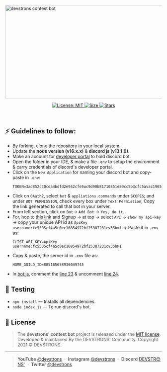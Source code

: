 <img src="https://socialify.git.ci/devstrons/contest-bot/image?description=1&font=Raleway&owner=1&pattern=Circuit%20Board&theme=Dark" alt="devstrons contest bot" width="1000" height="300" />
<p align="center">
  <p align="center">
    <a href="https://github.com/amino19/Health-Tracker/blob/master/LICENSE" target="_blank">
      <img alt="License: MIT" src="https://img.shields.io/github/license/devstrons/contest-bot?style=for-the-badge&logo=github?label=healthinesses" />
    </a>
    <a href="https://github.com/amino19/Health-Tracker">
      <img alt="Size" src="https://img.shields.io/github/languages/code-size/devstrons/contest-bot?style=for-the-badge&logo=github?label=healthinesses" />
    </a>
    <a href="https://github.com/amino19/Health-Tracker">
      <img alt="Stars" src="https://img.shields.io/github/stars/devstrons/contest-bot?style=for-the-badge&logo=github?label=healthinesses" />
    </a>
  </p>
</p>
<br>

## ⚡ Guidelines to follow:

- By forking, clone the repository in your local system.
- Update the **node version (v16.x.x)** & **discord js (v13.1.0)**.
- Make an account for [developer portal](https://discord.com/developers/applications) to hold discord bot.
- Open the folder in your IDE, & make a file `.env` to setup the environment & carry credentials of discord's developer portal.
- Click on the `New Application` for naming your discord bot and copy-paste in `.env`:
  ```
  TOKEN=3ad852c30cda4bdfd2e942cfe5wc9d90b81710851e80cc5b3cfc5avac1965d1f
  ```
- Click on `OAuth2`, select `bot` & `appliations.commands` under `SCOPES`; and under `BOT PERMISSION`, check every box under `Text Permission`; Copy the link generated to call that bot in your server.
- From left section, click on `Bot`-> `Add Bot` -> `Yes, do it`.
- For,  hop to [this link](https://clist.by/) and Signup -> <your-username> at top -> select `API` -> `show my api-key` -> copy your unique API id as `ApiKey username:fc5505cf4a5c0ec16854972bf25387231cv35bm1` -> Paste it in `.env` as:
  ```
  CLIST_API_KEY=ApiKey username:fc5505cf4a5c0ec16854972bf25387231cv35bm1
  ```
- Copy & paste, the server id in `.env` file as:
  ```
  HOME_GUILD_ID=885165658936049745
  ```
- In [bot.js](https://github.com/devstrons/contest-bot/blob/main/bot.js), comment the [line 23](https://github.com/devstrons/contest-bot/blob/main/bot.js#L23) & uncomment [line 24](https://github.com/devstrons/contest-bot/blob/main/bot.js#L24). 

## 🧰 Testing

* `npm install` — Installs all dependencies.
* `node index.js` — To run discord's bot.


## 📰 License
> The **devstrons' contest bot** project is released under the [MIT license](https://github.com/devstrons/contest-bot/blob/main/LICENSE.md). <br> Developed &amp; maintained By the DEVSTRONS' Community. Copyright 2021 © DEVSTRONS.
<hr>

> **YouTube** <a href="https://www.youtube.com/channel/UCG7JT7yqut81fqFsVBX6oMg" target="_blank" rel="noopener">@devstrons</a> &nbsp;&middot;&nbsp;
> **Instagram** <a href="https://www.instagram.com/devstrons" target="_blank" rel="noopener">@devstrons</a> &nbsp;&middot;&nbsp;
> **Discord** <a href="https://discord.com/invite/MVujzTBqed" target="_blank" rel="noopener">DEVSTR😊NS'</a> &nbsp;&middot;&nbsp;
> **Twitter** <a href="https://twitter.com/devstrons" target="_blank" rel="noopener">@devstrons</a>
